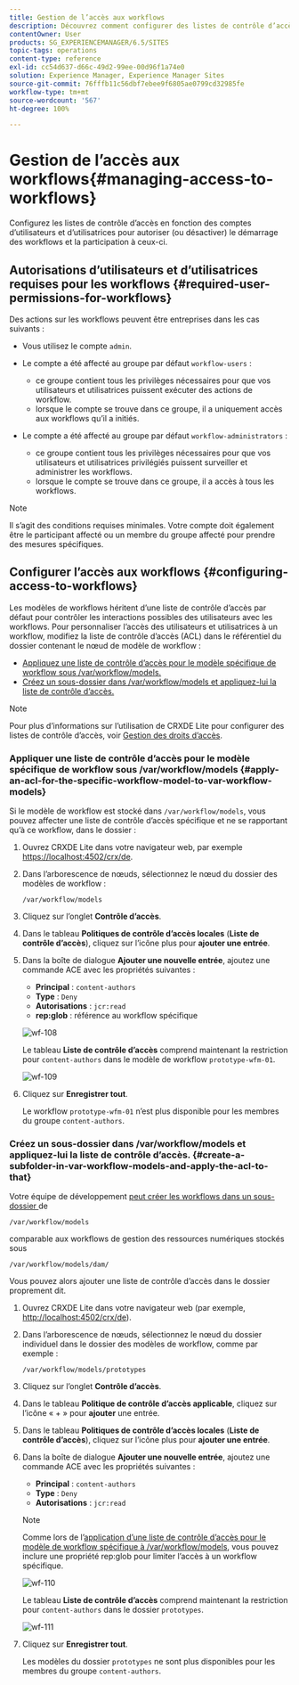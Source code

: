 ```yaml
---
title: Gestion de l’accès aux workflows
description: Découvrez comment configurer des listes de contrôle d’accès en fonction des comptes d’utilisateurs et d’utilisatrices pour autoriser (ou désactiver) le démarrage des workflows et la participation à ceux-ci.
contentOwner: User
products: SG_EXPERIENCEMANAGER/6.5/SITES
topic-tags: operations
content-type: reference
exl-id: cc54d637-d66c-49d2-99ee-00d96f1a74e0
solution: Experience Manager, Experience Manager Sites
source-git-commit: 76fffb11c56dbf7ebee9f6805ae0799cd32985fe
workflow-type: tm+mt
source-wordcount: '567'
ht-degree: 100%

---
```


# Gestion de l’accès aux workflows{#managing-access-to-workflows}

Configurez les listes de contrôle d’accès en fonction des comptes d’utilisateurs et d’utilisatrices pour autoriser (ou désactiver) le démarrage des workflows et la participation à ceux-ci.

## Autorisations d’utilisateurs et d’utilisatrices requises pour les workflows {#required-user-permissions-for-workflows}

Des actions sur les workflows peuvent être entreprises dans les cas suivants :

* Vous utilisez le compte `admin`.
* Le compte a été affecté au groupe par défaut `workflow-users` :

   * ce groupe contient tous les privilèges nécessaires pour que vos utilisateurs et utilisatrices puissent exécuter des actions de workflow.
   * lorsque le compte se trouve dans ce groupe, il a uniquement accès aux workflows qu’il a initiés.

* Le compte a été affecté au groupe par défaut `workflow-administrators` :

   * ce groupe contient tous les privilèges nécessaires pour que vos utilisateurs et utilisatrices privilégiés puissent surveiller et administrer les workflows.
   * lorsque le compte se trouve dans ce groupe, il a accès à tous les workflows.

>[!NOTE]
>
>Il s’agit des conditions requises minimales. Votre compte doit également être le participant affecté ou un membre du groupe affecté pour prendre des mesures spécifiques.

## Configurer l’accès aux workflows {#configuring-access-to-workflows}

Les modèles de workflows héritent d’une liste de contrôle d’accès par défaut pour contrôler les interactions possibles des utilisateurs avec les workflows. Pour personnaliser l’accès des utilisateurs et utilisatrices à un workflow, modifiez la liste de contrôle d’accès (ACL) dans le référentiel du dossier contenant le nœud de modèle de workflow :

* [Appliquez une liste de contrôle d’accès pour le modèle spécifique de workflow sous /var/workflow/models.](/help/sites-administering/workflows-managing.md#apply-an-acl-for-the-specific-workflow-model-to-var-workflow-models)
* [Créez un sous-dossier dans /var/workflow/models et appliquez-lui la liste de contrôle d’accès.](/help/sites-administering/workflows-managing.md#create-a-subfolder-in-var-workflow-models-and-apply-the-acl-to-that)

>[!NOTE]
>
>Pour plus d’informations sur l’utilisation de CRXDE Lite pour configurer des listes de contrôle d’accès, voir [Gestion des droits d’accès](/help/sites-administering/user-group-ac-admin.md#access-right-management).

### Appliquer une liste de contrôle d’accès pour le modèle spécifique de workflow sous /var/workflow/models {#apply-an-acl-for-the-specific-workflow-model-to-var-workflow-models}

Si le modèle de workflow est stocké dans `/var/workflow/models`, vous pouvez affecter une liste de contrôle d’accès spécifique et ne se rapportant qu’à ce workflow, dans le dossier :

1. Ouvrez CRXDE Lite dans votre navigateur web, par exemple [https://localhost:4502/crx/de](http://localhost:4502/crx/de).
1. Dans l’arborescence de nœuds, sélectionnez le nœud du dossier des modèles de workflow :

   `/var/workflow/models`

1. Cliquez sur l’onglet **Contrôle d’accès**.
1. Dans le tableau **Politiques de contrôle d’accès locales** (**Liste de contrôle d’accès**), cliquez sur l’icône plus pour **ajouter une entrée**.
1. Dans la boîte de dialogue **Ajouter une nouvelle entrée**, ajoutez une commande ACE avec les propriétés suivantes :

   * **Principal** : `content-authors`
   * **Type** : `Deny`
   * **Autorisations** : `jcr:read`
   * **rep:glob** : référence au workflow spécifique

   ![wf-108](assets/wf-108.png)

   Le tableau **Liste de contrôle d’accès** comprend maintenant la restriction pour `content-authors` dans le modèle de workflow `prototype-wfm-01`.

   ![wf-109](assets/wf-109.png)

1. Cliquez sur **Enregistrer tout**.

   Le workflow `prototype-wfm-01` n’est plus disponible pour les membres du groupe `content-authors`.

### Créez un sous-dossier dans /var/workflow/models et appliquez-lui la liste de contrôle d’accès. {#create-a-subfolder-in-var-workflow-models-and-apply-the-acl-to-that}

Votre équipe de développement [ peut créer les workflows dans un sous-dossier ](/help/sites-developing/workflows-models.md#creating-a-new-workflow) de

`/var/workflow/models`

comparable aux workflows de gestion des ressources numériques stockés sous

`/var/workflow/models/dam/`

Vous pouvez alors ajouter une liste de contrôle d’accès dans le dossier proprement dit.

1. Ouvrez CRXDE Lite dans votre navigateur web (par exemple, [http://localhost:4502/crx/de](http://localhost:4502/crx/de)).
1. Dans l’arborescence de nœuds, sélectionnez le nœud du dossier individuel dans le dossier des modèles de workflow, comme par exemple :

   `/var/workflow/models/prototypes`

1. Cliquez sur l’onglet **Contrôle d’accès**.
1. Dans le tableau **Politique de contrôle d’accès applicable**, cliquez sur l’icône « + » pour **ajouter** une entrée.
1. Dans le tableau **Politiques de contrôle d’accès locales** (**Liste de contrôle d’accès**), cliquez sur l’icône plus pour **ajouter une entrée**.
1. Dans la boîte de dialogue **Ajouter une nouvelle entrée**, ajoutez une commande ACE avec les propriétés suivantes :

   * **Principal** : `content-authors`
   * **Type** : `Deny`
   * **Autorisations** : `jcr:read`

   >[!NOTE]
   >
   >Comme lors de l’[application d’une liste de contrôle d’accès pour le modèle de workflow spécifique à /var/workflow/models](/help/sites-administering/workflows-managing.md#apply-an-acl-for-the-specific-workflow-model-to-var-workflow-models), vous pouvez inclure une propriété rep:glob pour limiter l’accès à un workflow spécifique.

   ![wf-110](assets/wf-110.png)

   Le tableau **Liste de contrôle d’accès** comprend maintenant la restriction pour `content-authors` dans le dossier `prototypes`.

   ![wf-111](assets/wf-111.png)

1. Cliquez sur **Enregistrer tout**.

   Les modèles du dossier `prototypes` ne sont plus disponibles pour les membres du groupe `content-authors`.
